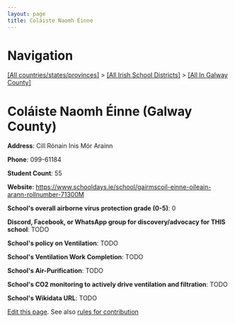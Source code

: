 ```yaml
---
layout: page
title: Coláiste Naomh Éinne
---
```

# Navigation

[[All countries/states/provinces]](../../..) > [[All Irish School Districts]](../..) > [[All In Galway County]](..)

# Coláiste Naomh Éinne (Galway County)

**Address**: Cill Rónain Inis Mór Arainn

**Phone**: 099-61184

**Student Count**: 55

**Website**: <https://www.schooldays.ie/school/gairmscoil-einne-oileain-arann-rollnumber-71300M>

**School's overall airborne virus protection grade (0-5)**: 0

**Discord, Facebook, or WhatsApp group for discovery/advocacy for THIS school**: TODO

**School's policy on Ventilation**: TODO

**School's Ventilation Work Completion**: TODO

**School's Air-Purification**: TODO

**School's CO2 monitoring to actively drive ventilation and filtration**: TODO

**School's Wikidata URL**: TODO


[Edit this page](https://github.com/ventilate-schools/Ireland/edit/main/./Galway_County/Coláiste_Naomh_Éinne.md). See also [rules for contribution](../../../contribution-rules/)
